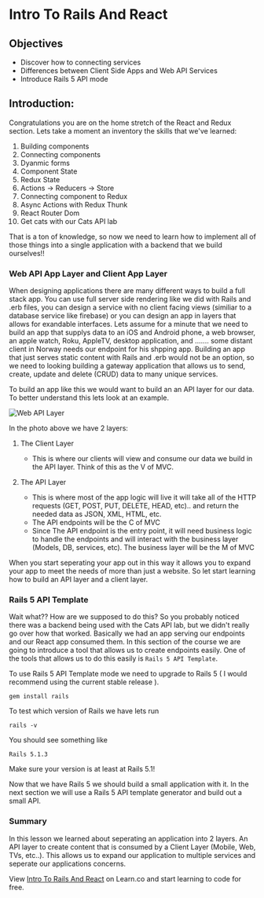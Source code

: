 # Intro To Rails And React

## Objectives

* Discover how to connecting services
* Differences between Client Side Apps and Web API Services
* Introduce Rails 5 API mode

## Introduction:

Congratulations you are on the home stretch of the React and Redux section. Lets take a moment an inventory the skills that we've learned:

1. Building components
2. Connecting components
3. Dyanmic forms
4. Component State
5. Redux State 
6. Actions -> Reducers -> Store
7. Connecting component to Redux 
8. Async Actions with Redux Thunk
9. React Router Dom
10. Get cats with our Cats API lab

That is a ton of knowledge, so now we need to learn how to implement all of those things into a single application with a backend that we build ourselves!!

### Web API App Layer and Client App Layer

When designing applications there are many different ways to build a full stack app. You can use full server side rendering like we did with Rails and .erb files, you can design a service with no client facing views (similiar to a database service like firebase) or you can design an app in layers that allows for exandable interfaces. Lets assume for a minute that we need to build an app that supplys data to an iOS and Android phone, a web browser, an apple watch, Roku, AppleTV, desktop application, and ....... some distant client in Norway needs our endpoint for his shpping app. Building an app that just serves static content with Rails and .erb would not be an option, so we need to looking building a gateway application that allows us to send, create, update and delete (CRUD) data to many unique services. 

To build an app like this we would want to build an an API layer for our data. To better understand this lets look at an example. 

![Web API Layer](https://s3.amazonaws.com/learn-verified/Web+API+Layer.png)

In the photo above we have 2 layers:

1. The Client Layer

    - This is where our clients will view and consume our data we build in the API layer. Think of this as the V of MVC. 

2. The API Layer

    - This is where most of the app logic will live it will take all of the HTTP requests (GET, POST, PUT, DELETE, HEAD, etc).. and return the needed data as JSON, XML, HTML, etc. 
    - The API endpoints will be the C of MVC
    - Since The API endpoint is the entry point, it will need business logic to handle the endpoints and will interact with the business layer (Models, DB, services, etc). The business layer will be the M of MVC

When you start seperating your app out in this way it allows you to expand your app to meet the needs of more than just a website. So let start learning how to build an API layer and a client layer.

### Rails 5 API Template

Wait what?? How are we supposed to do this? So you probably noticed there was a backend being used with the Cats API lab, but we didn't really go over how that worked. Basically we had an app serving our endpoints and our React app consumed them. In this section of the course we are going to introduce a tool that allows us to create endpoints easily. One of the tools that allows us to do this easily is `Rails 5 API Template`.

To use Rails 5 API Template mode we need to upgrade to Rails 5 ( I would recommend using the current stable release ). 

```
gem install rails
```

To test which version of Rails we have lets run 

```
rails -v 
```

You should see something like 

```
Rails 5.1.3
```

Make sure your version is at least at Rails 5.1!

Now that we have Rails 5 we should build a small application with it. In the next section we will use a Rails 5 API template generator and build out a small API. 

### Summary 

In this lesson we learned about seperating an application into 2 layers. An API layer to create content that is consumed by a Client Layer (Mobile, Web, TVs, etc..). This allows us to expand our application to multiple services and seperate our applications concerns.

<p class='util--hide'>View <a href='https://learn.co/lessons/intro-to-rails-and-react'>Intro To Rails And React</a> on Learn.co and start learning to code for free.</p>